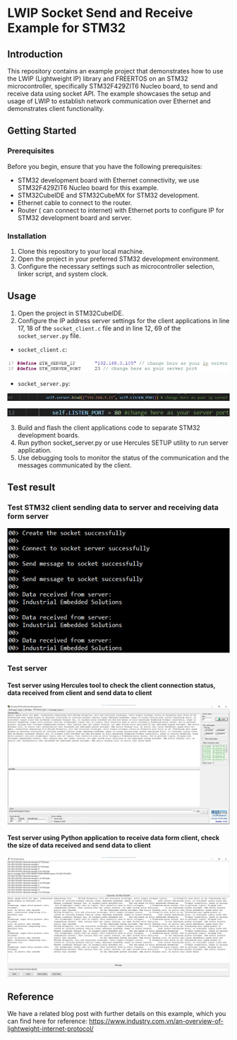 # LWIP Socket Send and Receive Example for STM32

## Introduction

This repository contains an example project that demonstrates how to use the LWIP (Lightweight IP) library and FREERTOS on an STM32 microcontroller, specifically STM32F429ZIT6 Nucleo board, to send and receive data using socket API. The example showcases the setup and usage of LWIP to establish network communication over Ethernet and demonstrates client functionality.

## Getting Started

### Prerequisites

Before you begin, ensure that you have the following prerequisites:

- STM32 development board with Ethernet connectivity, we use STM32F429ZIT6 Nucleo board for this example.
- STM32CubeIDE and STM32CubeMX for STM32 development.
- Ethernet cable to connect to the router. 
- Router ( can connect to internet) with Ethernet ports to configure IP for STM32 development board and server.

### Installation

1. Clone this repository to your local machine.
2. Open the project in your preferred STM32 development environment.
3. Configure the necessary settings such as microcontroller selection, linker script, and system clock.
  
## Usage

1. Open the project in STM32CubeIDE.
2. Configure the IP address server settings for the client applications in line 17, 18 of the `socket_client.c` file and in line 12, 69 of the `socket_server.py` file.

  - `socket_client.c`:  

![image](Pictures/configure_client_server_ip_and_port.jpg)

  - `socket_server.py`:

![image](Pictures/configure_server_ip.jpg)

![image](Pictures/configure_server_port.jpg)


3. Build and flash the client applications code to separate STM32 development boards.
4. Run python socket_server.py or use Hercules SETUP utility to run server application.
5. Use debugging tools to monitor the status of the communication and the messages communicated by the client.

## Test result

### Test STM32 client sending data to server and receiving data form server 
![image](Pictures/receive.jpg)

### Test server

#### Test server using Hercules tool to check the client connection status, data received from client and send data to client
   
![image](Pictures/send_hercules.jpg)

#### Test server using Python application to receive data form client, check the size of data received and send data to client

![image](Pictures/send_python.jpg)

## Reference
We have a related blog post with further details on this example, which you can find here for reference: https://www.industry.com.vn/an-overview-of-lightweight-internet-protocol/
